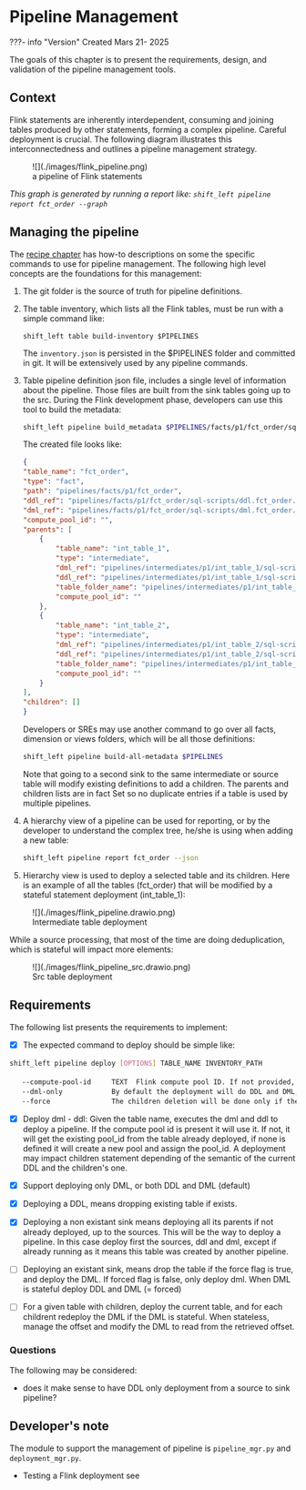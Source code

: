 # Pipeline Management

???- info "Version"
    Created Mars 21- 2025 

The goals of this chapter is to present the requirements, design, and validation of the pipeline management tools.

## Context

Flink statements are inherently interdependent, consuming and joining tables produced by other statements, forming a complex pipeline. Careful deployment is crucial. The following diagram illustrates this interconnectedness and outlines a pipeline management strategy.

<figure markdown="span">
![](./images/flink_pipeline.png)
 <figcaption>a pipeline of Flink statements</figcaption>
</figure>

*This graph is generated by running a report like: `shift_left pipeline report fct_order --graph`*

## Managing the pipeline

The [recipe chapter](./recipes.md) has how-to descriptions on some the specific commands to use for pipeline management. The following high level concepts are the foundations for this management:

1. The git folder is the source of truth for pipeline definitions. 
1. The table inventory, which lists all the Flink tables, must be run with a simple command like:

    ```
    shift_left table build-inventory $PIPELINES
    ```

    The `inventory.json` is persisted in the $PIPELINES folder and committed in git. It will be extensively used by any pipeline commands.

1. Table pipeline definition json file, includes a single level of information about the pipeline. Those files are built from the sink tables going up to the src. During the Flink development phase, developers can use this tool to build the metadata:

    ```sh
    shift_left pipeline build_metadata $PIPELINES/facts/p1/fct_order/sql_scripts/dml.dct_order.sql $PIPELINES
    ```

    The created file looks like:

    ```json
    {
    "table_name": "fct_order",
    "type": "fact",
    "path": "pipelines/facts/p1/fct_order",
    "ddl_ref": "pipelines/facts/p1/fct_order/sql-scripts/ddl.fct_order.sql",
    "dml_ref": "pipelines/facts/p1/fct_order/sql-scripts/dml.fct_order.sql",
    "compute_pool_id": "",
    "parents": [
        {
            "table_name": "int_table_1",
            "type": "intermediate",
            "dml_ref": "pipelines/intermediates/p1/int_table_1/sql-scripts/dml.int_table_1.sql",
            "ddl_ref": "pipelines/intermediates/p1/int_table_1/sql-scripts/ddl.int_table_1.sql",
            "table_folder_name": "pipelines/intermediates/p1/int_table_1",
            "compute_pool_id": ""
        },
        {
            "table_name": "int_table_2",
            "type": "intermediate",
            "dml_ref": "pipelines/intermediates/p1/int_table_2/sql-scripts/dml.int_table_2.sql",
            "ddl_ref": "pipelines/intermediates/p1/int_table_2/sql-scripts/ddl.int_table_2.sql",
            "table_folder_name": "pipelines/intermediates/p1/int_table_2",
            "compute_pool_id": ""
        }
    ],
    "children": []
    }
    ```

    Developers or SREs may use another command to go over all facts, dimension or views folders, which will be all those definitions:

    ```sh
    shift_left pipeline build-all-metadata $PIPELINES
    ```

    Note that going to a second sink to the same intermediate or source table will modify existing definitions to add a children. The parents and children lists are in fact Set so no duplicate entries if a table is used by multiple pipelines.

1. A hierarchy view of a pipeline can be used for reporting, or by the developer to understand the complex tree, he/she is using when adding a new table:

    ```sh
    shift_left pipeline report fct_order --json
    ```

1. Hierarchy view is used to deploy a selected table and its children. Here is an example of all the tables (fct_order) that will be modified by a stateful statement deployment (int_table_1):

<figure markdown="span">
![](./images/flink_pipeline.drawio.png)
 <figcaption>Intermediate table deployment</figcaption>
</figure>

While a source processing, that most of the time are doing deduplication, which is stateful will impact more elements:

<figure markdown="span">
![](./images/flink_pipeline_src.drawio.png)
 <figcaption>Src table deployment</figcaption>
</figure>



## Requirements

The following list presents the requirements to implement:

* [x] The expected command to deploy should be simple like:

```sh
shift_left pipeline deploy [OPTIONS] TABLE_NAME INVENTORY_PATH

   --compute-pool-id     TEXT  Flink compute pool ID. If not provided, it will create a pool. [default: None]   
   --dml-only            By default the deployment will do DDL and DML, with this flag it will deploy only DML [default: no-dml-only]                
   --force               The children deletion will be done only if they are stateful. This Flag force to drop table and recreate all (ddl, dml) [default: no-force]
```

* [x] Deploy dml - ddl: Given the table name, executes the dml and ddl to deploy a pipeline. If the compute pool id is present it will use it. If not, it will get the existing pool_id from the table already deployed, if none is defined it will create a new pool and assign the pool_id. A deployment may impact children statement depending of the semantic of the current DDL and the children's one.

* [x] Support deploying only DML, or both DDL and DML (default)
* [x] Deploying a DDL, means dropping existing table if exists.
* [x] Deploying a non existant sink means deploying all its parents if not already deployed, up to the sources. This will be the way to deploy a pipeline. In this case deploy first the sources, ddl and dml, except if already running as it means this table was created by another pipeline.
* [ ] Deploying an existant sink, means drop the table if the force flag is true, and deploy the DML. If forced flag is false, only deploy dml. When DML is stateful deploy DDL and DML (= forced) 
* [ ] For a given table with children, deploy the current table, and for each childrent redeploy the DML if the DML is stateful. When stateless, manage the offset and modify the DML to read from the retrieved offset.

### Questions

The following may be considered:

* does it make sense to have DDL only deployment from a source to sink pipeline?

## Developer's note

The module to support the management of pipeline is `pipeline_mgr.py` and `deployment_mgr.py`.

* Testing a Flink deployment see []()
